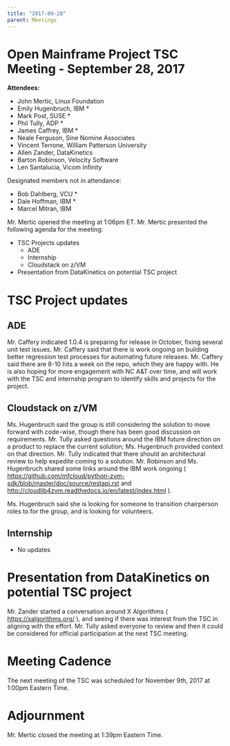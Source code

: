 ```yaml
---
title: "2017-09-28"
parent: Meetings
---
```

# Open Mainframe Project TSC Meeting - September 28, 2017

**Attendees:**

  * John Mertic, Linux Foundation
  * Emily Hugenbruch, IBM *
  * Mark Post, SUSE *
  * Phil Tully, ADP *
  * James Caffrey, IBM *
  * Neale Ferguson, Sine Nomine Associates
  * Vincent Terrone, William Patterson University
  * Allen Zander, DataKinetics
  * Barton Robinson, Velocity Software
  * Len Santalucia, Vicom Infinity

Designated members not in attendance:

  * Bob Dahlberg, VCU *
  * Dale Hoffman, IBM *
  * Marcel Mitran, IBM

Mr. Mertic opened the meeting at 1:06pm ET. Mr. Mertic presented the following agenda for the meeting:

  * TSC Projects updates
    * ADE
    * Internship
    * Cloudstack on z/VM
  * Presentation from DataKinetics on potential TSC project

# TSC Project updates

## ADE

Mr. Caffery indicated 1.0.4 is preparing for release in October, fixing several unit test issues. Mr. Caffery said that there is work ongoing on building better regression test processes for automating future releases. Mr. Caffery said there are 8-10 hits a week on the repo, which they are happy with. He is also hoping for more engagement with NC A&T over time, and will work with the TSC and internship program to identify skills and projects for the project.

## Cloudstack on z/VM

Ms. Hugenbruch said the group is still considering the solution to move forward with code-wise, though there has been good discussion on requirements. Mr. Tully asked questions around the IBM future direction on a product to replace the current solution; Ms. Hugenbruch provided context on that direction. Mr. Tully indicated that there should an architectural review to help expedite coming to a solution. Mr. Robinson and Ms. Hugenbruch shared some links around the IBM work ongoing ( https://github.com/mfcloud/python-zvm-sdk/blob/master/doc/source/restapi.rst and http://cloudlib4zvm.readthedocs.io/en/latest/index.html ).

Ms. Hugenbruch said she is looking for someone to transition chairperson roles to for the group, and is looking for volunteers.

## Internship

  * No updates

# Presentation from DataKinetics on potential TSC project

Mr. Zander started a conversation around X Algorithms ( https://xalgorithms.org/ ), and seeing if there was interest from the TSC in aligning with the effort. Mr. Tully asked everyone to review and then it could be considered for official participation at the next TSC meeting.

# Meeting Cadence

The next meeting of the TSC was scheduled for November 9th, 2017 at 1:00pm Eastern Time.

# Adjournment 

Mr. Mertic closed the meeting at 1:39pm Eastern Time.
